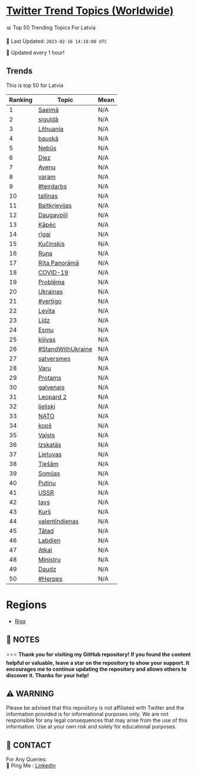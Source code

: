 [Twitter Trend Topics (Worldwide)](https://github.com/ErcinDedeoglu/Twitter-Trend-Topics)
==========


📊 Top 50 Trending Topics For Latvia

📆 Last Updated: `2023-02-16 14:18:00 UTC`

🔧 Updated every 1 hour!


## Trends

This is top 50 for Latvia

| Ranking | Topic | Mean |
| ------- | ------------ | ------------ |
| 1 | [Saeimā](http://twitter.com/search?q=Saeim%c4%81) | N/A |
| 2 | [siguldā](http://twitter.com/search?q=siguld%c4%81) | N/A |
| 3 | [Lithuania](http://twitter.com/search?q=Lithuania) | N/A |
| 4 | [bauskā](http://twitter.com/search?q=bausk%c4%81) | N/A |
| 5 | [Nebūs](http://twitter.com/search?q=Neb%c5%abs) | N/A |
| 6 | [Diez](http://twitter.com/search?q=Diez) | N/A |
| 7 | [Avenu](http://twitter.com/search?q=Avenu) | N/A |
| 8 | [varam](http://twitter.com/search?q=varam) | N/A |
| 9 | [#teirdarbs](http://twitter.com/search?q=%23teirdarbs) | N/A |
| 10 | [tallinas](http://twitter.com/search?q=tallinas) | N/A |
| 11 | [Baltkrievijas](http://twitter.com/search?q=Baltkrievijas) | N/A |
| 12 | [Daugavpilī](http://twitter.com/search?q=Daugavpil%c4%ab) | N/A |
| 13 | [Kāpēc](http://twitter.com/search?q=K%c4%81p%c4%93c) | N/A |
| 14 | [rīgai](http://twitter.com/search?q=r%c4%abgai) | N/A |
| 15 | [Kučinskis](http://twitter.com/search?q=Ku%c4%8dinskis) | N/A |
| 16 | [Runa](http://twitter.com/search?q=Runa) | N/A |
| 17 | [Rīta Panorāmā](http://twitter.com/search?q=R%c4%abta+Panor%c4%81m%c4%81) | N/A |
| 18 | [COVID-19](http://twitter.com/search?q=COVID-19) | N/A |
| 19 | [Problēma](http://twitter.com/search?q=Probl%c4%93ma) | N/A |
| 20 | [Ukrainas](http://twitter.com/search?q=Ukrainas) | N/A |
| 21 | [#vertigo](http://twitter.com/search?q=%23vertigo) | N/A |
| 22 | [Levita](http://twitter.com/search?q=Levita) | N/A |
| 23 | [Līdz](http://twitter.com/search?q=L%c4%abdz) | N/A |
| 24 | [Esmu](http://twitter.com/search?q=Esmu) | N/A |
| 25 | [kijivas](http://twitter.com/search?q=kijivas) | N/A |
| 26 | [#StandWithUkraine](http://twitter.com/search?q=%23StandWithUkraine) | N/A |
| 27 | [satversmes](http://twitter.com/search?q=satversmes) | N/A |
| 28 | [Varu](http://twitter.com/search?q=Varu) | N/A |
| 29 | [Protams](http://twitter.com/search?q=Protams) | N/A |
| 30 | [galvenais](http://twitter.com/search?q=galvenais) | N/A |
| 31 | [Leopard 2](http://twitter.com/search?q=Leopard+2) | N/A |
| 32 | [lieliski](http://twitter.com/search?q=lieliski) | N/A |
| 33 | [NATO](http://twitter.com/search?q=NATO) | N/A |
| 34 | [kopš](http://twitter.com/search?q=kop%c5%a1) | N/A |
| 35 | [Valsts](http://twitter.com/search?q=Valsts) | N/A |
| 36 | [Izskatās](http://twitter.com/search?q=Izskat%c4%81s) | N/A |
| 37 | [Lietuvas](http://twitter.com/search?q=Lietuvas) | N/A |
| 38 | [Tiešām](http://twitter.com/search?q=Tie%c5%a1%c4%81m) | N/A |
| 39 | [Somijas](http://twitter.com/search?q=Somijas) | N/A |
| 40 | [Putinu](http://twitter.com/search?q=Putinu) | N/A |
| 41 | [USSR](http://twitter.com/search?q=USSR) | N/A |
| 42 | [tavs](http://twitter.com/search?q=tavs) | N/A |
| 43 | [Kurš](http://twitter.com/search?q=Kur%c5%a1) | N/A |
| 44 | [valentīndienas](http://twitter.com/search?q=valent%c4%abndienas) | N/A |
| 45 | [Tātad](http://twitter.com/search?q=T%c4%81tad) | N/A |
| 46 | [Labdien](http://twitter.com/search?q=Labdien) | N/A |
| 47 | [Atkal](http://twitter.com/search?q=Atkal) | N/A |
| 48 | [Ministru](http://twitter.com/search?q=Ministru) | N/A |
| 49 | [Daudz](http://twitter.com/search?q=Daudz) | N/A |
| 50 | [#Herpes](http://twitter.com/search?q=%23Herpes) | N/A |



# Regions

* [Riga](</Latvia/Riga.md>)



## 📝 NOTES

⭐⭐⭐ **Thank you for visiting my GitHub repository! If you found the content helpful or valuable, leave a star on the repository to show your support. It encourages me to continue updating the repository and allows others to discover it. Thanks for your help!**


## ⚠️ WARNING

Please be advised that this repository is not affiliated with Twitter and the information provided is for informational purposes only. We are not responsible for any legal consequences that may arise from the use of this information. Use at your own risk and solely for educational purposes.


## 📨 CONTACT

 For Any Queries:  
            🏓 Ping Me : [LinkedIn](https://www.linkedin.com/in/ercindedeoglu/)
